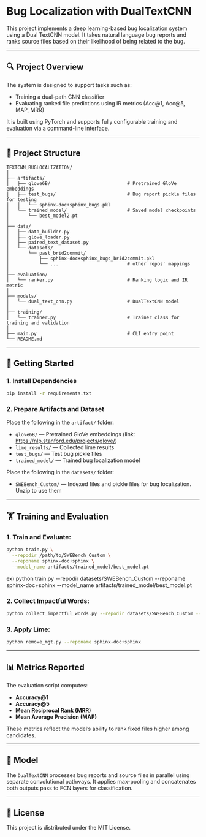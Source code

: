 
# Bug Localization with DualTextCNN

This project implements a deep learning-based bug localization system using a Dual TextCNN model. It takes natural language bug reports and ranks source files based on their likelihood of being related to the bug.

---

## 🔍 Project Overview

The system is designed to support tasks such as:

- Training a dual-path CNN classifier
- Evaluating ranked file predictions using IR metrics (Acc@1, Acc@5, MAP, MRR)

It is built using PyTorch and supports fully configurable training and evaluation via a command-line interface.

---

## 📁 Project Structure

```
TEXTCNN_BUGLOCALIZATION/
│
├── artifacts/
│   ├── glove6B/                            # Pretrained GloVe embeddings
│   ├── test_bugs/                          # Bug report pickle files for testing
│   │   └── sphinx-doc+sphinx_bugs.pkl
│   └── trained_model/                      # Saved model checkpoints
│       └── best_model2.pt
│
├── data/
│   ├── data_builder.py
│   ├── glove_loader.py
│   ├── paired_text_dataset.py
│   └── datasets/
│       └── past_brid2commit/
│           ├── sphinx-doc+sphinx_bugs_brid2commit.pkl
│           └── ...                         # other repos' mappings
│
├── evaluation/
│   └── ranker.py                           # Ranking logic and IR metric 
│
├── models/
│   └── dual_text_cnn.py                    # DualTextCNN model
│
├── training/
│   └── trainer.py                          # Trainer class for training and validation
│
├── main.py                                 # CLI entry point
└── README.md

````

---

## 🚀 Getting Started

### 1. Install Dependencies

```bash
pip install -r requirements.txt
````

### 2. Prepare Artifacts and Dataset

Place the following in the `artifact/` folder:

* `glove6B/` — Pretrained GloVe embeddings (link: https://nlp.stanford.edu/projects/glove/)
* `lime_results/` — Collected lime results
* `test_bugs/` — Test bug pickle files
* `trained_model/` — Trained bug localization model

Place the following in the `datasets/` folder:

* `SWEBench_Custom/` — Indexed files and pickle files for bug localization. Unzip to use them

---

## 🏋️ Training and Evaluation

### 1. Train and Evaluate:

```bash
python train.py \
  --repodir /path/to/SWEBench_Custom \
  --reponame sphinx-doc+sphinx \
  --model_name artifacts/trained_model/best_model.pt
```
ex) python train.py --repodir datasets/SWEBench_Custom --reponame sphinx-doc+sphinx --model_name artifacts/trained_model/best_model.pt

### 2. Collect Impactful Words:

```bash
python collect_impactful_words.py --repodir datasets/SWEBench_Custom --reponame sphinx-doc+sphinx --model_dir artifacts/trained_model/best_model.pt
```

### 3. Apply Lime:
```bash
python remove_mgt.py --reponame sphinx-doc+sphinx
```

---

## 📊 Metrics Reported

The evaluation script computes:

* **Accuracy\@1**
* **Accuracy\@5**
* **Mean Reciprocal Rank (MRR)**
* **Mean Average Precision (MAP)**

These metrics reflect the model’s ability to rank fixed files higher among candidates.

---

## 🧠 Model

The `DualTextCNN` processes bug reports and source files in parallel using separate convolutional pathways. It applies max-pooling and concatenates both outputs pass to FCN layers for classification.

---


## 📄 License

This project is distributed under the MIT License.


